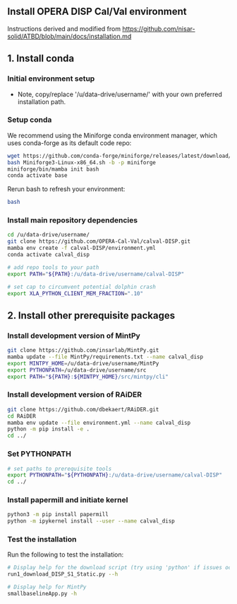 ## Install OPERA DISP Cal/Val environment

Instructions derived and modified from https://github.com/nisar-solid/ATBD/blob/main/docs/installation.md 

## 1. Install conda

### Initial environment setup
* Note, copy/replace '/u/data-drive/username/' with your own preferred installation path.

### Setup conda
We recommend using the Miniforge conda environment manager, which uses conda-forge as its default code repo:
```bash
wget https://github.com/conda-forge/miniforge/releases/latest/download/Miniforge3-Linux-x86_64.sh
bash Miniforge3-Linux-x86_64.sh -b -p miniforge
miniforge/bin/mamba init bash
conda activate base
```

Rerun bash to refresh your environment:
```bash
bash
```

### Install main repository dependencies
```bash
cd /u/data-drive/username/
git clone https://github.com/OPERA-Cal-Val/calval-DISP.git
mamba env create -f calval-DISP/environment.yml
conda activate calval_disp

# add repo tools to your path
export PATH="${PATH}:/u/data-drive/username/calval-DISP"

# set cap to circumvent potential dolphin crash
export XLA_PYTHON_CLIENT_MEM_FRACTION=".10"
```

## 2. Install other prerequisite packages

### Install development version of MintPy
```bash
git clone https://github.com/insarlab/MintPy.git
mamba update --file MintPy/requirements.txt --name calval_disp
export MINTPY_HOME=/u/data-drive/username/MintPy
export PYTHONPATH=/u/data-drive/username/src
export PATH="${PATH}:${MINTPY_HOME}/src/mintpy/cli"
```

### Install development version of RAiDER
```bash
git clone https://github.com/dbekaert/RAiDER.git
cd RAiDER
mamba env update --file environment.yml --name calval_disp
python -m pip install -e .
cd ../
```

### Set PYTHONPATH
```bash
# set paths to prerequisite tools
export PYTHONPATH="${PYTHONPATH}:/u/data-drive/username/calval-DISP"
cd ../
```

### Install papermill and initiate kernel

```bash
python3 -m pip install papermill
python -m ipykernel install --user --name calval_disp
```

### Test the installation

Run the following to test the installation:

```bash
# Display help for the download script (try using 'python' if issues occur)
run1_download_DISP_S1_Static.py --h 

# Display help for MintPy
smallbaselineApp.py -h
```